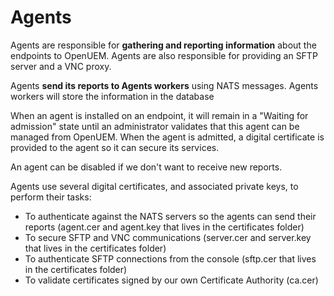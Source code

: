 # Agents

Agents are responsible for **gathering and reporting information** about the endpoints to OpenUEM. Agents are also responsible for providing an SFTP server and a VNC proxy.

Agents **send its reports to Agents workers** using NATS messages. Agents workers will store the information in the database

When an agent is installed on an endpoint, it will remain in a "Waiting for admission" state until an administrator validates that this agent can be managed from OpenUEM. When the agent is admitted, a digital certificate is provided to the agent so it can secure its services.

An agent can be disabled if we don't want to receive new reports.

Agents use several digital certificates, and associated private keys, to perform their tasks:

- To authenticate against the NATS servers so the agents can send their reports (agent.cer and agent.key that lives in the certificates folder)
- To secure SFTP and VNC communications (server.cer and server.key that lives in the certificates folder)
- To authenticate SFTP connections from the console (sftp.cer that lives in the certificates folder)
- To validate certificates signed by our own Certificate Authority (ca.cer)
